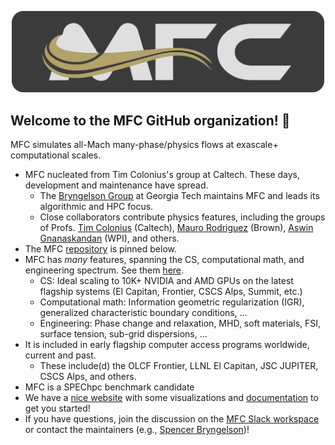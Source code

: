 <p align="center">
  <img src="banner.png" alt="MFC Banner" width="500"/></center>
</p>

## Welcome to the MFC GitHub organization! 👋

MFC simulates all-Mach many-phase/physics flows at exascale+ computational scales.
* MFC nucleated from Tim Colonius's group at Caltech. These days, development and maintenance have spread. 
  * The  <a href="https://comp-physics.group">Bryngelson Group</a> at Georgia Tech maintains MFC and leads its algorithmic and HPC focus.
  * Close collaborators contribute physics features, including the groups of Profs. <a href="https://colonius.caltech.edu/">Tim Colonius</a> (Caltech), <a href="https://vivo.brown.edu/display/mrodri97">Mauro Rodriguez</a> (Brown), <a href="https://www.wpi.edu/people/faculty/agnanaskandan">Aswin Gnanaskandan</a> (WPI), and others.
* The MFC [repository](https://github.com/MFlowCode/MFC) is pinned below.
* MFC has _many_ features, spanning the CS, computational math, and engineering spectrum. See them [here](https://github.com/MFlowCode/MFC/blob/master/README.md#what-else-can-this-thing-do).
  * CS: Ideal scaling to 10K+ NVIDIA and AMD GPUs on the latest flagship systems (El Capitan, Frontier, CSCS Alps, Summit, etc.)
  * Computational math: Information geometric regularization (IGR), generalized characteristic boundary conditions, ...
  * Engineering: Phase change and relaxation, MHD, soft materials, FSI, surface tension, sub-grid dispersions, ...
* It is included in early flagship computer access programs worldwide, current and past.
  * These include(d) the OLCF Frontier, LLNL El Capitan, JSC JUPITER, CSCS Alps, and others.
* MFC is a SPEChpc benchmark candidate
* We have a [nice website](https://mflowcode.github.io/) with some visualizations and [documentation](https://mflowcode.github.io/documentation/index.html) to get you started!
* If you have questions, join the discussion on the [MFC Slack workspace](https://join.slack.com/t/mflowcode/shared_invite/zt-y75wibvk-g~zztjknjYkK1hFgCuJxVw) or contact the maintainers (e.g., [Spencer Bryngelson](mailto:shb@gatech.edu))!
